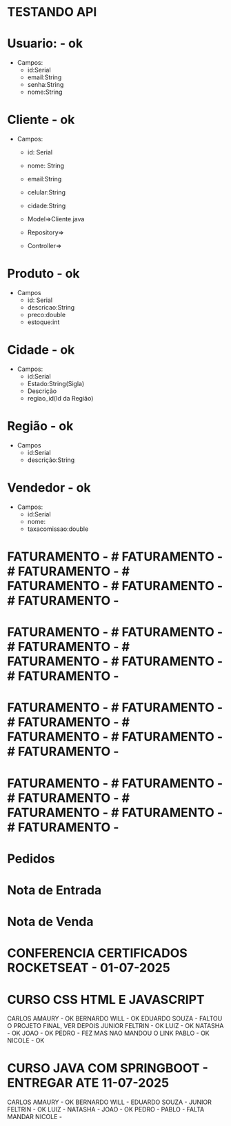 # TESTANDO API




# Usuario: - ok

* Campos:
    * id:Serial
    * email:String
    * senha:String
    * nome:String
    
# Cliente - ok
* Campos:
    * id: Serial
    * nome: String
    * email:String
    * celular:String
    * cidade:String
    
    * Model=>Cliente.java
    * Repository=>
    * Controller=>
# Produto - ok
* Campos
    * id: Serial
    * descricao:String
    * preco:double
    * estoque:int

# Cidade - ok
* Campos:
  * id:Serial
  * Estado:String(Sigla)
  * Descrição
  * regiao_id(Id da Região)

# Região - ok
* Campos
  * id:Serial
  * descrição:String

# Vendedor - ok
* Campos:
  * id:Serial
  * nome:
  * taxacomissao:double

# FATURAMENTO - # FATURAMENTO - # FATURAMENTO - # FATURAMENTO - # FATURAMENTO - # FATURAMENTO - 
# FATURAMENTO - # FATURAMENTO - # FATURAMENTO - # FATURAMENTO - # FATURAMENTO - # FATURAMENTO - 
# FATURAMENTO - # FATURAMENTO - # FATURAMENTO - # FATURAMENTO - # FATURAMENTO - # FATURAMENTO - 
# FATURAMENTO - # FATURAMENTO - # FATURAMENTO - # FATURAMENTO - # FATURAMENTO - # FATURAMENTO - 

# Pedidos  
# Nota de Entrada 
# Nota de Venda

# CONFERENCIA CERTIFICADOS ROCKETSEAT - 01-07-2025
# CURSO CSS HTML E JAVASCRIPT

CARLOS AMAURY  - OK
BERNARDO WILL  - OK
EDUARDO SOUZA  - FALTOU O PROJETO FINAL, VER DEPOIS
JUNIOR FELTRIN - OK
LUIZ           - OK
NATASHA        - OK
JOAO           - OK 
PEDRO          - FEZ MAS NAO MANDOU O LINK
PABLO          - OK 
NICOLE         - OK 

# CURSO JAVA COM SPRINGBOOT - ENTREGAR ATE 11-07-2025
CARLOS AMAURY  - OK
BERNARDO WILL  - 
EDUARDO SOUZA  - 
JUNIOR FELTRIN - OK
LUIZ           - 
NATASHA        -
JOAO           - OK 
PEDRO          - 
PABLO          - FALTA MANDAR
NICOLE         - 







